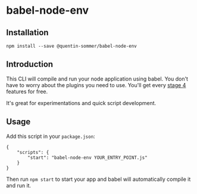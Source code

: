 # babel-node-env

## Installation
`npm install --save @quentin-sommer/babel-node-env`

## Introduction
This CLI will compile and run your node application using babel. You don't have to worry about the plugins you need to use. You'll get every [stage 4](https://tc39.github.io/process-document/) features for free. 

It's great for experimentations and quick script development.

## Usage

Add this script in your `package.json`:
```
{
    "scripts": {
        "start": "babel-node-env YOUR_ENTRY_POINT.js"
    }
}
```

Then run `npm start` to start your app and babel will automatically compile it and run it.
